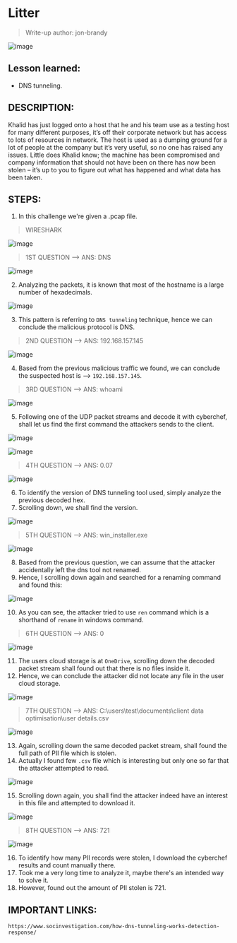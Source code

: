 # Litter
> Write-up author: jon-brandy

![image](https://github.com/jon-brandy/hackthebox/assets/70703371/1ad68f2c-9176-4546-8041-caa76fc3291e)


## Lesson learned:
- DNS tunneling.

## DESCRIPTION:

Khalid has just logged onto a host that he and his team use as a testing host for many different purposes, it’s off their corporate network but has access to lots of resources in network. The host is used as a dumping ground for a lot of people at the company but it’s very useful, so no one has raised any issues. Little does Khalid know; the machine has been compromised and company information that should not have been on there has now been stolen – it’s up to you to figure out what has happened and what data has been taken.

## STEPS:
1. In this challenge we're given a .pcap file.

> WIRESHARK

![image](https://github.com/jon-brandy/hackthebox/assets/70703371/5f0a5001-686f-4c28-889a-6bfd67fe288f)


> 1ST QUESTION --> ANS: DNS

![image](https://github.com/jon-brandy/hackthebox/assets/70703371/a37d9ce5-cbf7-47b5-a1ec-19638c38e847)

2. Analyzing the packets, it is known that most of the hostname is a large number of hexadecimals.

![image](https://github.com/jon-brandy/hackthebox/assets/70703371/de16fb07-8a1c-4ada-89e7-a241aa714ffa)


3. This pattern is referring to `DNS tunneling` technique, hence we can conclude the malicious protocol is DNS.


> 2ND QUESTION --> ANS: 192.168.157.145

![image](https://github.com/jon-brandy/hackthebox/assets/70703371/cd4debd8-3524-4adf-9c65-fe7d42c898f9)


4. Based from the previous malicious traffic we found, we can conclude the suspected host is --> `192.168.157.145`.

> 3RD QUESTION --> ANS: whoami

![image](https://github.com/jon-brandy/hackthebox/assets/70703371/6aa035e6-25fb-4a7b-9889-ef3cce8b522c)


5. Following one of the UDP packet streams and decode it with cyberchef, shall let us find the first command the attackers sends to the client.

![image](https://github.com/jon-brandy/hackthebox/assets/70703371/8451a2f1-6a89-41d8-9b8c-a1da9e77d704)


![image](https://github.com/jon-brandy/hackthebox/assets/70703371/734c4c4e-4f87-4e00-ac5c-aa675daf4865)


> 4TH QUESTION --> ANS: 0.07

![image](https://github.com/jon-brandy/hackthebox/assets/70703371/e7eabc66-c4fc-4b4e-b856-c6cd7e337533)


6. To identify the version of DNS tunneling tool used, simply analyze the previous decoded hex.
7. Scrolling down, we shall find the version.

![image](https://github.com/jon-brandy/hackthebox/assets/70703371/3d087d8e-ca8c-48b2-b1fa-7d1e8680547e)


> 5TH QUESTION --> ANS: win_installer.exe

![image](https://github.com/jon-brandy/hackthebox/assets/70703371/9d221578-a496-42f5-9b2a-685fae232ec9)


8. Based from the previous question, we can assume that the attacker accidentally left the dns tool not renamed.
9. Hence, I scrolling down again and searched for a renaming command and found this:

![image](https://github.com/jon-brandy/hackthebox/assets/70703371/4fced9bf-d34c-4b7b-8d3c-6d34447959ca)


10. As you can see, the attacker tried to use `ren` command which is a shorthand of `rename` in windows command.

> 6TH QUESTION --> ANS: 0 

![image](https://github.com/jon-brandy/hackthebox/assets/70703371/2b891f42-ba2f-4959-80c8-442b066eb070)


11. The users cloud storage is at `OneDrive`, scrolling down the decoded packet stream shall found out that there is no files inside it.
12. Hence, we can conclude the attacker did not locate any file in the user cloud storage.

![image](https://github.com/jon-brandy/hackthebox/assets/70703371/a6fe52a4-29dd-49d7-9985-722b6b86b0b4)


> 7TH QUESTION --> ANS: C:\users\test\documents\client data optimisation\user details.csv

![image](https://github.com/jon-brandy/hackthebox/assets/70703371/1bbef92a-0060-4c07-a681-ec221a433fc5)


13. Again, scrolling down the same decoded packet stream, shall found the full path of PII file which is stolen.
14. Actually I found few `.csv` file which is interesting but only one so far that the attacker attempted to read.

![image](https://github.com/jon-brandy/hackthebox/assets/70703371/6c685d8e-dcb1-4591-a1f4-df9b52287c4c)


15. Scrolling down again, you shall find the attacker indeed have an interest in this file and attempted to download it.


![image](https://github.com/jon-brandy/hackthebox/assets/70703371/df82bee2-0e20-4a0b-9c20-ac641c71699e)



> 8TH QUESTION --> ANS: 721

![image](https://github.com/jon-brandy/hackthebox/assets/70703371/df13f87a-2057-45de-9368-36ba257d8d76)


16. To identify how many PII records were stolen, I download the cyberchef results and count manually there.
17. Took me a very long time to analyze it, maybe there's an intended way to solve it.
18. However, found out the amount of PII stolen is 721.

## IMPORTANT LINKS:

```
https://www.socinvestigation.com/how-dns-tunneling-works-detection-response/
```
